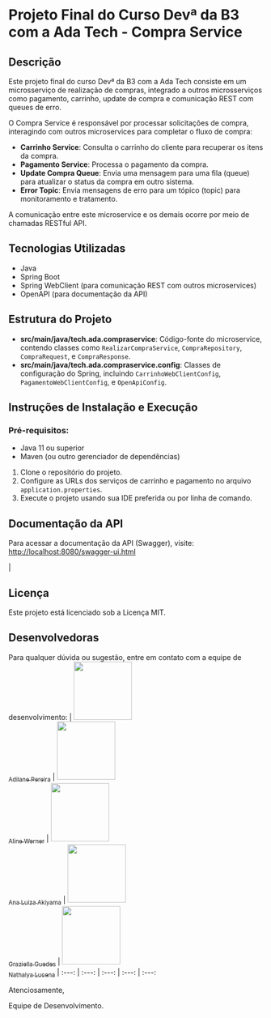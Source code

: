 # Projeto Final do Curso Devª da B3 com a Ada Tech - Compra Service

## Descrição

Este projeto final do curso Devª da B3 com a Ada Tech consiste em um microsserviço de realização de compras, integrado a outros microsserviços como pagamento, carrinho, update de compra e comunicação REST com queues de erro.

O Compra Service é responsável por processar solicitações de compra, interagindo com outros microservices para completar o fluxo de compra:

- **Carrinho Service**: Consulta o carrinho do cliente para recuperar os itens da compra.
- **Pagamento Service**: Processa o pagamento da compra.
- **Update Compra Queue**: Envia uma mensagem para uma fila (queue) para atualizar o status da compra em outro sistema.
- **Error Topic**: Envia mensagens de erro para um tópico (topic) para monitoramento e tratamento.

A comunicação entre este microservice e os demais ocorre por meio de chamadas RESTful API.

## Tecnologias Utilizadas

- Java
- Spring Boot
- Spring WebClient (para comunicação REST com outros microservices)
- OpenAPI (para documentação da API)

## Estrutura do Projeto

- **src/main/java/tech.ada.compraservice**: Código-fonte do microservice, contendo classes como `RealizarCompraService`, `CompraRepository`, `CompraRequest`, e `CompraResponse`.
- **src/main/java/tech.ada.compraservice.config**: Classes de configuração do Spring, incluindo `CarrinhoWebClientConfig`, `PagamentoWebClientConfig`, e `OpenApiConfig`.

## Instruções de Instalação e Execução

### Pré-requisitos:

- Java 11 ou superior
- Maven (ou outro gerenciador de dependências)

1. Clone o repositório do projeto.
2. Configure as URLs dos serviços de carrinho e pagamento no arquivo `application.properties`.
3. Execute o projeto usando sua IDE preferida ou por linha de comando.

## Documentação da API

Para acessar a documentação da API (Swagger), visite: [http://localhost:8080/swagger-ui.html](http://localhost:8080/swagger-ui.html)

|

## Licença
Este projeto está licenciado sob a Licença MIT.

## Desenvolvedoras
Para qualquer dúvida ou sugestão, entre em contato com a equipe de desenvolvimento:
| [<img src="https://media.licdn.com/dms/image/D4D03AQE5y3lBKkJqMQ/profile-displayphoto-shrink_400_400/0/1702420057924?e=1714608000&v=beta&t=DhvcI0lbfslMew0eiLlgmUKvGIOtK1mHqmARbHQ3dmU" width=115><br><sub>Adilane Pereira</sub>](https://www.linkedin.com/in/adilane-borges/?utm_source=share&utm_campaign=share_via&utm_content=profile&utm_medium=ios_app) |  [<img src="https://media.licdn.com/dms/image/C4D03AQHZZ7hoeBMwxQ/profile-displayphoto-shrink_400_400/0/1611092925723?e=1714608000&v=beta&t=52PnMjX9L6DLh_L_jaaNIUzJrjexhQigGbTYqUZisTM" width=115><br><sub>Aline Werner</sub>](https://www.linkedin.com/in/alinewer/) |  [<img src="https://avatars.githubusercontent.com/u/45232866?v=4" width=115><br><sub>Ana Luiza Akiyama</sub>](https://github.com/Akaori) | [<img src="https://media.licdn.com/dms/image/C4D03AQF2yNZ3qZ3ZjQ/profile-displayphoto-shrink_400_400/0/1629249879532?e=1714608000&v=beta&t=nXzvMwaLOGbsMATomIbybI0IaHl3Gpxb8LoywvtaYkA" width=115><br><sub>Graziella Guedes</sub>](https://www.linkedin.com/in/graziellacosta/) | [<img src="https://media.licdn.com/dms/image/D4D35AQGgZcEVZlV8Iw/profile-framedphoto-shrink_800_800/0/1660592108061?e=1709438400&v=beta&t=Sf1mxxIOx7doSTSeDPgtgtYrbl_qYY5D5s8m7IrYAu8" width=115><br><sub>Nathalya Lucena</sub>](https://www.linkedin.com/in/nathalya-lucena-466773244/)
| :---: | :---: | :---: | :---: | :---: 


Atenciosamente,

Equipe de Desenvolvimento.
